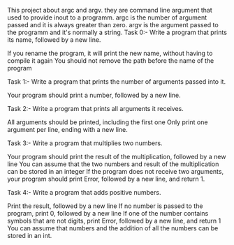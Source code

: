 This project about argc and argv.
they are command line argument that used to provide inout to a programm.
argc is the number of argument passed and it is  always greater than zero.
argv is the argument passed to the programm and it's normally  a string.
Task 0:-
Write a program that prints its name, followed by a new line.

If you rename the program, it will print the new name, without having to compile it again
You should not remove the path before the name of the program

Task 1:-
Write a program that prints the number of arguments passed into it.

Your program should print a number, followed by a new line.

Task 2:-
Write a program that prints all arguments it receives.

All arguments should be printed, including the first one
Only print one argument per line, ending with a new line.

Task 3:-
Write a program that multiplies two numbers.

Your program should print the result of the multiplication, followed by a new line
You can assume that the two numbers and result of the multiplication can be stored in an integer
If the program does not receive two arguments, your program should print Error, followed by a new line, and return 1.

Task 4:- 
Write a program that adds positive numbers.

Print the result, followed by a new line
If no number is passed to the program, print 0, followed by a new line
If one of the number contains symbols that are not digits, print Error, followed by a new line, and return 1
You can assume that numbers and the addition of all the numbers can be stored in an int.
